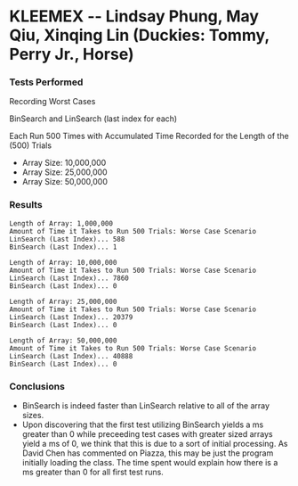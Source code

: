 # KLEEMEX -- Lindsay Phung, May Qiu, Xinqing Lin (Duckies: Tommy, Perry Jr., Horse)

### Tests Performed
Recording Worst Cases

BinSearch and LinSearch (last index for each)

Each Run 500 Times with Accumulated Time Recorded for the Length of the (500) Trials
- Array Size: 10,000,000
- Array Size: 25,000,000
- Array Size: 50,000,000

### Results
~~~~~~~~~~~~~~~~~~~~~~~~~~~~~~~~~
Length of Array: 1,000,000
Amount of Time it Takes to Run 500 Trials: Worse Case Scenario
LinSearch (Last Index)... 588
BinSearch (Last Index)... 1
~~~~~~~~~~~~~~~~~~~~~~~~~~~~~~~~~
~~~~~~~~~~~~~~~~~~~~~~~~~~~~~~~~~
Length of Array: 10,000,000
Amount of Time it Takes to Run 500 Trials: Worse Case Scenario
LinSearch (Last Index)... 7860
BinSearch (Last Index)... 0
~~~~~~~~~~~~~~~~~~~~~~~~~~~~~~~~~
~~~~~~~~~~~~~~~~~~~~~~~~~~~~~~~~~
Length of Array: 25,000,000
Amount of Time it Takes to Run 500 Trials: Worse Case Scenario
LinSearch (Last Index)... 20379
BinSearch (Last Index)... 0
~~~~~~~~~~~~~~~~~~~~~~~~~~~~~~~~~
~~~~~~~~~~~~~~~~~~~~~~~~~~~~~~~~~
Length of Array: 50,000,000
Amount of Time it Takes to Run 500 Trials: Worse Case Scenario
LinSearch (Last Index)... 40888
BinSearch (Last Index)... 0
~~~~~~~~~~~~~~~~~~~~~~~~~~~~~~~~~

### Conclusions
- BinSearch is indeed faster than LinSearch relative to all of the array sizes.
- Upon discovering that the first test utilizing BinSearch yields a ms greater than 0 while preceeding test cases with greater sized arrays yield a ms of 0, we think that this is due to a sort of initial processing. As David Chen has commented on Piazza, this may be just the program initially loading the class. The time spent would explain how there is a ms greater than 0 for all first test runs.  
